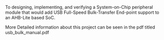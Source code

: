 
To designing, implementing, and verifying a System-on-Chip peripheral
module that would add USB Full-Speed Bulk-Transfer End-point support to an AHB-Lite based SoC. 

More Detailed information about this project can be seen in the pdf titled usb_bulk_manual.pdf
